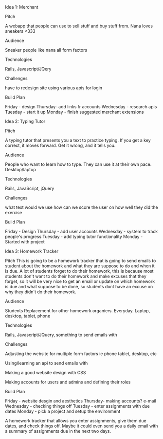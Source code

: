 Idea 1: Merchant

Pitch

A webapp that people can use to sell stuff and buy stuff from. Nana loves sneakers <333

Audience

Sneaker people like nana
all form factors

Technologies

Rails, Javascript/JQery

Challenges

have to redesign site
using various apis for login

Build Plan

Friday - design
Thursday- add links fr accounts
Wednesday - research apis
Tuesday - start it up
Monday - finish suggested merchant extensions

Idea 2: Typing Tutor

Pitch

A typing tutor that presents you a text to practice typing. If you get a key correct, it moves forward. Get it wrong, and it tells you.

Audience

People who want to learn how to type.
They can use it at their own pace.
Desktop/laptop

Technologies

Rails, JavaScript, jQuery

Challenges

what text would we use
how can we score the user on how well they did the exercise

Build Plan

Friday - Design
Thursday - add user accounts
Wednesday - system to track people's progress
Tuesday - add typing tutor functionality
Monday - Started with project

Idea 3: Homework Tracker

Pitch
This is going to be a homework tracker that is going to send emails to student about the homework and what they are suppose to do and when it is due. A lot of students forget to do their homework, this is because most students don't want to do  their homework and make excuses that they forget, so it will be very nice to get an email or update on which homework is due and what suppose to be done, so students dont have an excuse on why they didn't do their homework. 

Audience

Students
Replacement for other homework organiers.
Everyday.
Laptop, desktop, tablet, phone

Technologies

Rails, Javascript/JQuery, something to send emails with

Challenges

Adjusting the website for multiple form factors ie phone tablet, desktop, etc

Using/learning an api to send emails with

Making a good website design with CSS

Making accounts for users and admins and defining their roles

Build Plan

Friday - website desgin and aesthetics
Thursday- making accounts? e-mail
Wednesday - checking things off
Tuesday - enter assignments with due dates
Monday - pick a project and setup the environment

A homework tracker that allows you enter assignments, give them due dates, and check things off. Maybe it could even send you a daily email with a summary of assignments due in the next two days.